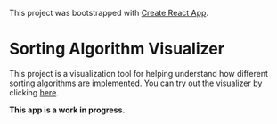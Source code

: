 This project was bootstrapped with [Create React App](https://github.com/facebook/create-react-app).

# Sorting Algorithm Visualizer

This project is a visualization tool for helping understand how different sorting algorithms are implemented. You can try out the visualizer by clicking [here](http://camgraff.github.io/sorting-algorithm-visualizer).

**This app is a work in progress.**

